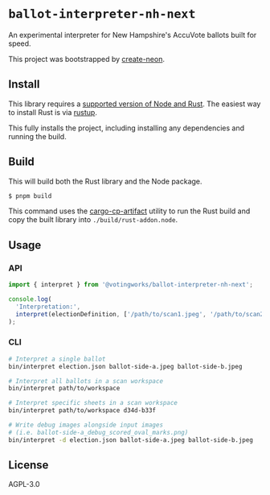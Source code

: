 # `ballot-interpreter-nh-next`

An experimental interpreter for New Hampshire's AccuVote ballots built for
speed.

This project was bootstrapped by
[create-neon](https://www.npmjs.com/package/create-neon).

## Install

This library requires a
[supported version of Node and Rust](https://github.com/neon-bindings/neon#platform-support).
The easiest way to install Rust is via [rustup](https://rustup.rs/).

This fully installs the project, including installing any dependencies and
running the build.

## Build

This will build both the Rust library and the Node package.

```sh
$ pnpm build
```

This command uses the
[cargo-cp-artifact](https://github.com/neon-bindings/cargo-cp-artifact) utility
to run the Rust build and copy the built library into `./build/rust-addon.node`.

## Usage

### API

```ts
import { interpret } from '@votingworks/ballot-interpreter-nh-next';

console.log(
  'Interpretation:',
  interpret(electionDefinition, ['/path/to/scan1.jpeg', '/path/to/scan2.jpeg'])
);
```

### CLI

```sh
# Interpret a single ballot
bin/interpret election.json ballot-side-a.jpeg ballot-side-b.jpeg

# Interpret all ballots in a scan workspace
bin/interpret path/to/workspace

# Interpret specific sheets in a scan workspace
bin/interpret path/to/workspace d34d-b33f

# Write debug images alongside input images
# (i.e. ballot-side-a_debug_scored_oval_marks.png)
bin/interpret -d election.json ballot-side-a.jpeg ballot-side-b.jpeg
```

## License

AGPL-3.0
